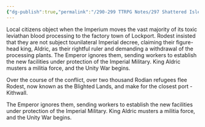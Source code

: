 ```yaml
---
{"dg-publish":true,"permalink":"/290-299 TTRPG Notes/297 Shattered Isles/13 Calendar/13.01 History/Start of the Unity War/","tags":["timeline","IEHistory"]}
---
```



Local citizens object when the Imperium moves the vast majority of its toxic leviathan blood processing to the factory town of Lockport. Rodest insisted that they are not subject tounilateral Imperial decree, claiming their figure-head king, Aldric, as their rightful ruler and demanding a withdrawal of the processing plants. The Emperor ignores them, sending workers to establish the new facilities under protection of the Imperial Military. King Aldric musters a militia force, and the Unity War begins.

Over the course of the conflict, over two thousand Rodian refugees flee Rodest, now known as the Blighted Lands, and make for the closest port - Kithwall.

<span 
	  class='ob-timelines' 
	  data-date='739-4-36-00' 
	  data-title="Start of the Unity War"
	  data-class='cyan'> 
	The Emperor ignores them, sending workers to establish the new facilities under protection of the Imperial Military. King Aldric musters a militia force, and the Unity War begins.
</span>